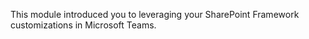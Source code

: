 This module introduced you to leveraging your SharePoint Framework customizations in Microsoft Teams.